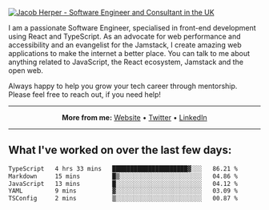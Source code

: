 [![Jacob Herper - Software Engineer and Consultant in the UK](https://res.cloudinary.com/jacobherper/image/upload/v1641506277/gh-image.png)](https://jacobherper.com/)

I am a passionate Software Engineer, specialised in front-end development using React and TypeScript. As an advocate for web performance and accessibility and an evangelist for the Jamstack, I create amazing web applications to make the internet a better place. You can talk to me about anything related to JavaScript, the React ecosystem, Jamstack and the open web.

Always happy to help you grow your tech career through mentorship. Please feel free to reach out, if you need help!

---

<p align="center">
  <strong>More from me:</strong> 
  <a href="https://jacobherper.com/">Website</a> •
  <a href="https://twitter.com/intent/follow?screen_name=jakeherp&tw_p=followbutton">Twitter</a> •
  <a href="https://www.linkedin.com/in/jacobherper/">LinkedIn</a>
</p>

---

## What I've worked on over the last few days:

<!--START_SECTION:waka-->

```txt
TypeScript   4 hrs 33 mins   █████████████████████▓░░░   86.21 %
Markdown     15 mins         █▒░░░░░░░░░░░░░░░░░░░░░░░   04.86 %
JavaScript   13 mins         █░░░░░░░░░░░░░░░░░░░░░░░░   04.12 %
YAML         9 mins          ▓░░░░░░░░░░░░░░░░░░░░░░░░   03.09 %
TSConfig     2 mins          ▒░░░░░░░░░░░░░░░░░░░░░░░░   00.87 %
```

<!--END_SECTION:waka-->
